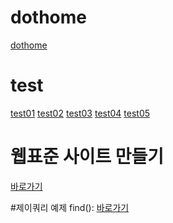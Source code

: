 # dothome
<a href="https://hyunseo418.github.io/dothome/">dothome</a>

# test
<a href="https://hyunseo418.github.io/dothome/test/test01.html">test01</a>
<a href="https://hyunseo418.github.io/dothome/test/test02.html">test02</a>
<a href="https://hyunseo418.github.io/dothome/test/test03.html">test03</a>
<a href="https://hyunseo418.github.io/dothome/test/test04.html">test04</a>
<a href="https://hyunseo418.github.io/dothome/test/test05.html">test05</a>

# 웹표준 사이트 만들기
<a href="https://hyunseo418.github.io/dothome/webstandard/index.html">바로가기</a>

#제이쿼리 예제
find(): <a href="https://hyunseo418.github.io/dothome/jquery/jquery04_find2.html">바로가기</a>
